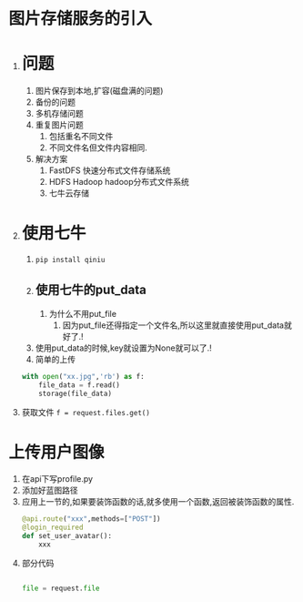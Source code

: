 # 图片存储服务的引入

1. # 问题
    1. 图片保存到本地,扩容(磁盘满的问题)
    2. 备份的问题
    3. 多机存储问题
    4. 重复图片问题
        1. 包括重名不同文件
        2. 不同文件名但文件内容相同.
    5. 解决方案
        1. FastDFS 快速分布式文件存储系统
        2. HDFS Hadoop hadoop分布式文件系统
        3. 七牛云存储
2. # 使用七牛
    1. `pip install qiniu`
    2. ## 使用七牛的put_data
        1. 为什么不用put_file
            1. 因为put_file还得指定一个文件名,所以这里就直接使用put_data就好了.!
    3. 使用put_data的时候,key就设置为None就可以了.!
    4. 简单的上传
    ```python
    with open("xx.jpg",'rb') as f:
        file_data = f.read()
        storage(file_data)
    ```
3. 获取文件 `f = request.files.get() `

# 上传用户图像
1. 在api下写profile.py
2. 添加好蓝图路径
3. 应用上一节的,如果要装饰函数的话,就多使用一个函数,返回被装饰函数的属性.
    ```python
    @api.route("xxx",methods=["POST"])
    @login_required
    def set_user_avatar():
        xxx
    ```
4.  部分代码
    ```python

    file = request.file

    ```